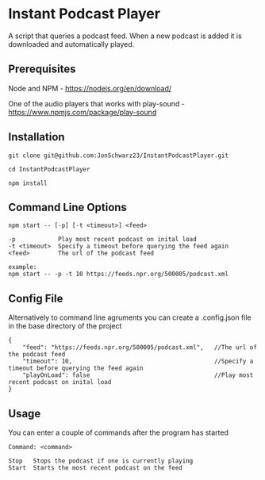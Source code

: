 # Instant Podcast Player

A script that queries a podcast feed. When a new podcast is added it is downloaded and automatically played.

## Prerequisites

Node and NPM - https://nodejs.org/en/download/

One of the audio players that works with play-sound - https://www.npmjs.com/package/play-sound

## Installation

 ```
 git clone git@github.com:JonSchwarz23/InstantPodcastPlayer.git
 
 cd InstantPodcastPlayer
 
 npm install
 ```

## Command Line Options

```
npm start -- [-p] [-t <timeout>] <feed>

-p            Play most recent podcast on inital load
-t <timeout>  Specify a timeout before querying the feed again
<feed>        The url of the podcast feed

example:
npm start -- -p -t 10 https://feeds.npr.org/500005/podcast.xml
```

## Config File

Alternatively to command line agruments you can create a .config.json file in the base directory of the project
```
{
    "feed": "https://feeds.npr.org/500005/podcast.xml",   //The url of the podcast feed
    "timeout": 10,                                        //Specify a timeout before querying the feed again
    "playOnLoad": false                                   //Play most recent podcast on inital load
}
```

## Usage

You can enter a couple of commands after the program has started
```
Command: <command>

Stop   Stops the podcast if one is currently playing
Start  Starts the most recent podcast on the feed
```
